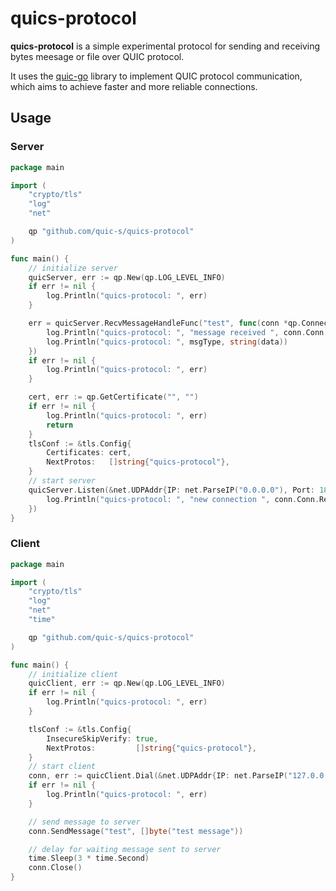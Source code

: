 # quics-protocol

**quics-protocol** is a simple experimental protocol for sending and receiving bytes meesage or file over QUIC protocol.

It uses the [quic-go](https://github.com/quic-go/quic-go) library to implement QUIC protocol communication, which aims to achieve faster and more reliable connections.

## Usage

### Server

```go
package main

import (
	"crypto/tls"
	"log"
	"net"

	qp "github.com/quic-s/quics-protocol"
)

func main() {
	// initialize server
	quicServer, err := qp.New(qp.LOG_LEVEL_INFO)
	if err != nil {
		log.Println("quics-protocol: ", err)
	}

	err = quicServer.RecvMessageHandleFunc("test", func(conn *qp.Connection, msgType string, data []byte) {
		log.Println("quics-protocol: ", "message received ", conn.Conn.RemoteAddr().String())
		log.Println("quics-protocol: ", msgType, string(data))
	})
	if err != nil {
		log.Println("quics-protocol: ", err)
	}

	cert, err := qp.GetCertificate("", "")
	if err != nil {
		log.Println("quics-protocol: ", err)
		return
	}
	tlsConf := &tls.Config{
		Certificates: cert,
		NextProtos:   []string{"quics-protocol"},
	}
	// start server
	quicServer.Listen(&net.UDPAddr{IP: net.ParseIP("0.0.0.0"), Port: 18080}, tlsConf, func(conn *qp.Connection) {
		log.Println("quics-protocol: ", "new connection ", conn.Conn.RemoteAddr().String())
	})
}
```

### Client

```go
package main

import (
	"crypto/tls"
	"log"
	"net"
	"time"

	qp "github.com/quic-s/quics-protocol"
)

func main() {
	// initialize client
	quicClient, err := qp.New(qp.LOG_LEVEL_INFO)
	if err != nil {
		log.Println("quics-protocol: ", err)
	}

	tlsConf := &tls.Config{
		InsecureSkipVerify: true,
		NextProtos:         []string{"quics-protocol"},
	}
	// start client
	conn, err := quicClient.Dial(&net.UDPAddr{IP: net.ParseIP("127.0.0.1"), Port: 18080}, tlsConf)
	if err != nil {
		log.Println("quics-protocol: ", err)
	}

	// send message to server
	conn.SendMessage("test", []byte("test message"))

	// delay for waiting message sent to server
	time.Sleep(3 * time.Second)
	conn.Close()
}
```

